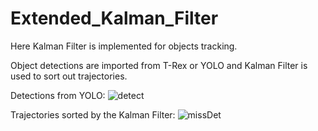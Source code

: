 # Extended_Kalman_Filter
Here Kalman Filter is implemented for objects tracking. 

Object detections are imported from T-Rex or YOLO and Kalman Filter is used to sort out trajectories.

Detections from YOLO:
![detect](https://user-images.githubusercontent.com/36754185/176034294-4a265377-4980-49de-8c6d-6b70ac45a64a.png)


Trajectories sorted by the Kalman Filter: 
![missDet](https://user-images.githubusercontent.com/36754185/176033919-bef3ad25-24a0-4adf-97eb-27f75ba0bd97.png)

